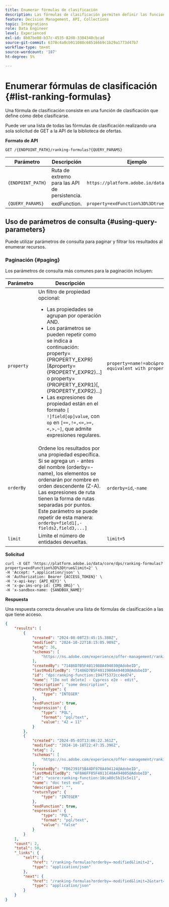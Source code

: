 ```yaml
---
title: Enumerar fórmulas de clasificación
description: Las fórmulas de clasificación permiten definir las funciones de puntuación, que se utilizan para clasificar elementos.
feature: Decision Management, API, Collections
topic: Integrations
role: Data Engineer
level: Experienced
exl-id: 8b07be08-b37c-4535-82d8-3304340cbcad
source-git-commit: 6378c4a8cb911088c685166b9c1b29a1773d47b7
workflow-type: tm+mt
source-wordcount: '187'
ht-degree: 5%

---
```


# Enumerar fórmulas de clasificación {#list-ranking-formulas}

Una fórmula de clasificación consiste en una función de clasificación que define cómo debe clasificarse.

Puede ver una lista de todas las fórmulas de clasificación realizando una sola solicitud de GET a la API de la biblioteca de ofertas.

**Formato de API**

```http
GET /{ENDPOINT_PATH}/ranking-formulas?{QUERY_PARAMS}
```

| Parámetro | Descripción | Ejemplo |
| --------- | ----------- | ------- |
| `{ENDPOINT_PATH}` | Ruta de extremo para las API de persistencia. | `https://platform.adobe.io/data/core/dps` |
| `{QUERY_PARAMS}` | exdFunction. | `property=exdFunction%3D%3Dtrue` |

## Uso de parámetros de consulta {#using-query-parameters}

Puede utilizar parámetros de consulta para paginar y filtrar los resultados al enumerar recursos.

### Paginación {#paging}

Los parámetros de consulta más comunes para la paginación incluyen:

| Parámetro | Descripción | Ejemplo |
| --------- | ----------- | ------- |
| `property` | Un filtro de propiedad opcional: <ul><li>Las propiedades se agrupan por operación AND.</li><li>Los parámetros se pueden repetir como se indica a continuación: property={PROPERTY_EXPR}[&amp;property={PROPERTY_EXPR2}...] o property={PROPERTY_EXPR1}[,{PROPERTY_EXPR2}...]</li><li>Las expresiones de propiedad están en el formato `[ !]field[op]value`, con `op` en `[==,!=,<=,>=,<,>,~]`, que admite expresiones regulares.</li></ul> | `property=name!=abc&property=id~.*1234.*&property=description equivalent with property=name!=abc,id~.*1234.*,description.` |
| `orderBy` | Ordene los resultados por una propiedad específica. Si se agrega un - antes del nombre (orderby=-name), los elementos se ordenarán por nombre en orden descendente (Z-A). Las expresiones de ruta tienen la forma de rutas separadas por puntos. Este parámetro se puede repetir de esta manera: `orderby=field1[,-fields2,field3,...]` | `orderby=id`,`-name` |
| `limit` | Limite el número de entidades devueltas. | `limit=5` |

**Solicitud**

```shell
curl -X GET 'https://platform.adobe.io/data/core/dps/ranking-formulas?property=exdFunction%3D%3Dtrue&limit=2' \
-H 'Accept: *,application/json' \
-H 'Authorization: Bearer {ACCESS_TOKEN}' \
-H 'x-api-key: {API_KEY}' \
-H 'x-gw-ims-org-id: {IMS_ORG}' \
-H 'x-sandbox-name: {SANDBOX_NAME}'
```

**Respuesta**

Una respuesta correcta devuelve una lista de fórmulas de clasificación a las que tiene acceso.

```json
{
    "results": [
        {
            "created": "2024-08-08T23:45:15.380Z",
            "modified": "2024-10-22T18:15:05.909Z",
            "etag": 36,
            "schemas": [
                "https://ns.adobe.com/experience/offer-management/ranking-function"
            ],
            "createdBy": "71486D7B5F4011980A494030@AdobeID",
            "lastModifiedBy": "71486D7B5F4011980A494030@AdobeID",
            "id": "dps:ranking-function:1947f5372cc4ed74",
            "name": "[Do not delete] - Cypress e2e - edit",
            "description": "some description",
            "returnType": {
                "type": "INTEGER"
            },
            "exdFunction": true,
            "expression": {
                "type": "PQL",
                "format": "pql/text",
                "value": "42 = 11"
            }
        },
        {
            "created": "2024-05-03T13:06:22.361Z",
            "modified": "2024-10-18T22:47:35.396Z",
            "etag": 2,
            "schemas": [
                "https://ns.adobe.com/experience/offer-management/ranking-function;version=0.3"
            ],
            "createdBy": "FD62391F5B44DF970A494124@AdobeID",
            "lastModifiedBy": "6F8A6FF05F4011C40A494005@AdobeID",
            "id": "xcore:ranking-function:18ca80c5b15c5e11",
            "name": "doc test exd",
            "description": "",
            "returnType": {
                "type": "INTEGER"
            },
            "exdFunction": true,
            "expression": {
                "type": "PQL",
                "format": "pql/text",
                "value": "false"
            }
        }
    ],
    "count": 2,
    "total": 50,
    "_links": {
        "self": {
            "href": "/ranking-formulas?orderby=-modified&limit=2",
            "type": "application/json"
        },
        "next": {
            "href": "/ranking-formulas?orderby=-modified&limit=2&start=2024-10-18T22:22:35.048Z",
            "type": "application/json"
        }
    }
}
```
